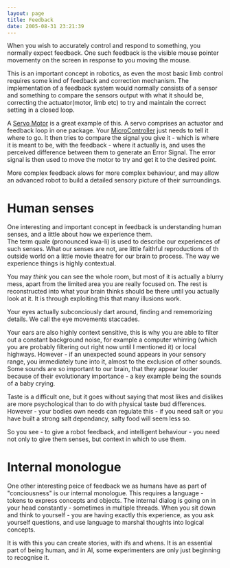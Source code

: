 ```yaml
---
layout: page
title: Feedback
date: 2005-08-31 23:21:39
---
```

<p>When you wish to accurately control and respond to something, you normally expect feedback. One such feedback is the visible mouse pointer movementy on the screen in response to you moving the mouse.
</p>
<p>This is an important concept in robotics, as even the most basic limb control requires some kind of feedback and correction mechanism.  The implementation of a feedback system would normally consists of a sensor and something to compare the sensors output with what it should be, correcting the actuator(motor, limb etc) to try and maintain the correct setting in a closed loop.
</p>
<p>A <a href="/wiki/servo_motor.html" title="A motor with built in positioning control - easily interfaced with digital systems">Servo Motor</a> is a great example of this.  A servo comprises an actuator and feedback loop in one package.  Your <a a="" brain")="" for="" href="/wiki/microcontroller.html" robot"="" title="A programmable digital controller (or ">MicroController</a> just needs to tell it where to go. It then tries to compare the signal you give it - which is where it is meant to be, with the feedback - where it actually is, and uses the perceived difference between them to generate an Error Signal. The error signal is then used to move the motor to try and get it to the desired point.
</p>
<p>More complex feedback alows for more complex behaviour, and may allow an advanced robot to build a detailed sensory picture of their surroundings.
</p>
<h1  id="Human_senses">Human senses</h1>
<p>One interesting and important concept in feedback is understanding human senses, and a little about how we experience them.
<br/>The term quale (pronounced kwa-li) is used to describe our experiences of such senses. What our senses are not, are little faithful reproductions of th outside world on a little movie theatre for our brain to process. The way we experience things is highly contextual.
</p>
<p>You may <em>think</em> you can see the whole room, but most of it is actually a blurry mess, apart from the limited area you are really focused on. The rest is reconstructed into what your brain thinks should be there until you actually look at it. It is through exploiting this that many illusions work.
</p>
<p>Your eyes actually subconciously dart around, finding and rememorizing details. We call the eye movements staccades.
</p>
<p>Your ears are also highly context sensitive, this is why you are able to filter out a constant background noise, for example a computer whirring (which you are probably filtering out right now until I mentioned it) or local highways. However - if an unexpected sound appears in your sensory range, you immediately tune into it, almost to the exclusion of other sounds. Some sounds are so important to our brain, that they appear louder because of their evolutionary importance - a key example being the sounds of a baby crying.
</p>
<p>Taste is a difficult one, but it goes without saying that most likes and dislikes are more psychological than to do with physical taste bud differences. However - your bodies own needs can regulate this - if you need salt or you have built a strong salt dependancy, salty food will seem less so.
</p>
<p>So you see - to give a robot feedback, and intelligent behaviour - you need not only to give them senses, but context in which to use them.
</p>
<h1  id="Internal_monologue">Internal monologue</h1>
<p>One other interesting peice of feedback we as humans have as part of "conciousness" is our internal monologue. This requires a language - tokens to express concepts and objects. The internal dialog is going on in your head constantly - sometimes in multiple threads. When you sit down and think to yourself - you are having exactly this experience, as you ask yourself questions, and use language to marshal thoughts into logical concepts.
</p>
<p>It is with this you can create stories, with ifs and whens. It is an essential part of being human, and in AI, some experimenters are only just beginning to recognise it.
</p>
